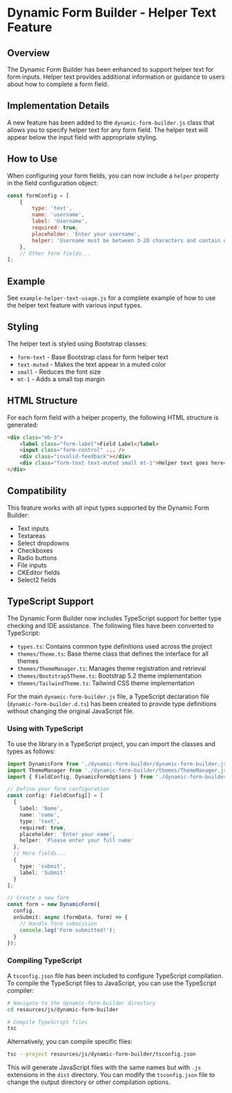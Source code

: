 # Dynamic Form Builder - Helper Text Feature

## Overview
The Dynamic Form Builder has been enhanced to support helper text for form inputs. Helper text provides additional information or guidance to users about how to complete a form field.

## Implementation Details
A new feature has been added to the `dynamic-form-builder.js` class that allows you to specify helper text for any form field. The helper text will appear below the input field with appropriate styling.

## How to Use

When configuring your form fields, you can now include a `helper` property in the field configuration object:

```javascript
const formConfig = [
    {
        type: 'text',
        name: 'username',
        label: 'Username',
        required: true,
        placeholder: 'Enter your username',
        helper: 'Username must be between 3-20 characters and contain only letters and numbers'
    },
    // Other form fields...
];
```

## Example

See `example-helper-text-usage.js` for a complete example of how to use the helper text feature with various input types.

## Styling

The helper text is styled using Bootstrap classes:
- `form-text` - Base Bootstrap class for form helper text
- `text-muted` - Makes the text appear in a muted color
- `small` - Reduces the font size
- `mt-1` - Adds a small top margin

## HTML Structure

For each form field with a helper property, the following HTML structure is generated:

```html
<div class="mb-3">
    <label class="form-label">Field Label</label>
    <input class="form-control" ... />
    <div class="invalid-feedback"></div>
    <div class="form-text text-muted small mt-1">Helper text goes here</div>
</div>
```

## Compatibility

This feature works with all input types supported by the Dynamic Form Builder:
- Text inputs
- Textareas
- Select dropdowns
- Checkboxes
- Radio buttons
- File inputs
- CKEditor fields
- Select2 fields

## TypeScript Support

The Dynamic Form Builder now includes TypeScript support for better type checking and IDE assistance. The following files have been converted to TypeScript:

- `types.ts`: Contains common type definitions used across the project
- `themes/Theme.ts`: Base theme class that defines the interface for all themes
- `themes/ThemeManager.ts`: Manages theme registration and retrieval
- `themes/Bootstrap5Theme.ts`: Bootstrap 5.2 theme implementation
- `themes/TailwindTheme.ts`: Tailwind CSS theme implementation

For the main `dynamic-form-builder.js` file, a TypeScript declaration file (`dynamic-form-builder.d.ts`) has been created to provide type definitions without changing the original JavaScript file.

### Using with TypeScript

To use the library in a TypeScript project, you can import the classes and types as follows:

```typescript
import DynamicForm from './dynamic-form-builder/dynamic-form-builder.js';
import ThemeManager from './dynamic-form-builder/themes/ThemeManager.js';
import { FieldConfig, DynamicFormOptions } from './dynamic-form-builder/types.js';

// Define your form configuration
const config: FieldConfig[] = [
  {
    label: 'Name',
    name: 'name',
    type: 'text',
    required: true,
    placeholder: 'Enter your name',
    helper: 'Please enter your full name'
  },
  // More fields...
  {
    type: 'submit',
    label: 'Submit'
  }
];

// Create a new form
const form = new DynamicForm({
  config,
  onSubmit: async (formData, form) => {
    // Handle form submission
    console.log('Form submitted!');
  }
});
```

### Compiling TypeScript

A `tsconfig.json` file has been included to configure TypeScript compilation. To compile the TypeScript files to JavaScript, you can use the TypeScript compiler:

```bash
# Navigate to the dynamic-form-builder directory
cd resources/js/dynamic-form-builder

# Compile TypeScript files
tsc
```

Alternatively, you can compile specific files:

```bash
tsc --project resources/js/dynamic-form-builder/tsconfig.json
```

This will generate JavaScript files with the same names but with `.js` extensions in the `dist` directory. You can modify the `tsconfig.json` file to change the output directory or other compilation options.

